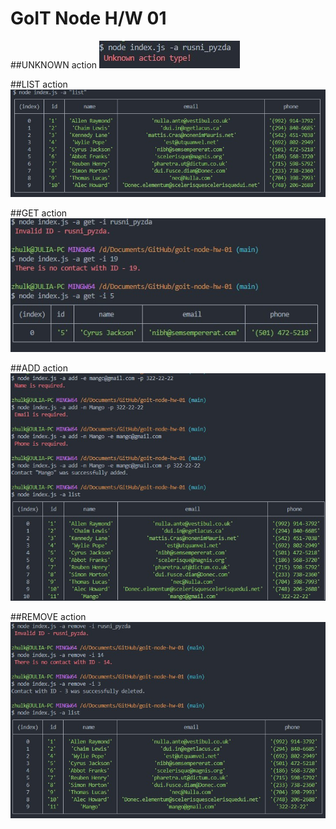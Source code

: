 # GoIT Node H/W 01

##UNKNOWN action
![GitHub actions settings](./assets/action.jpg)

##LIST action
![GitHub actions settings](./assets/list.jpg)

##GET action
![GitHub actions settings](./assets/get.jpg)

##ADD action
![GitHub actions settings](./assets/add.jpg)

##REMOVE action
![GitHub actions settings](./assets/remove.jpg)
